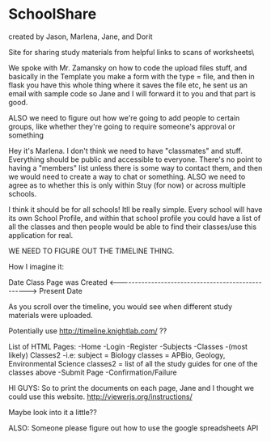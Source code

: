SchoolShare
===========

created by Jason, Marlena, Jane, and Dorit

Site for sharing study materials from helpful links to scans of worksheets\

We spoke with Mr. Zamansky on how to code the upload files stuff, and basically in the Template you make a form with the type = file, and then in flask you have this whole thing where it saves the file etc, he sent us an email with sample code so Jane and I will forward it to you and that part is good. 


ALSO we need to figure out how we're going to add people to certain groups, like whether they're going to require someone's approval or something

Hey it's Marlena. I don't think we need to have "classmates" and stuff. Everything should be public and accessible to everyone. There's no point to having a "members" list unless there is some way to contact them, and then we would need to create a way to chat or something.
ALSO we need to agree as to whether this is only within Stuy (for now) or across multiple schools. 


I think it should be for all schools! Itll be really simple. Every school will have its own School Profile, and within that school profile you could have a list of all the classes and then people would be able to find their classes/use this application for real.


WE NEED TO FIGURE OUT THE TIMELINE THING. 


How I imagine it:

Date Class Page was Created <--------------------------------------------------> Present Date

As you scroll over the timeline, you would see when different study materials were uploaded. 

Potentially use http://timeline.knightlab.com/ ??

List of HTML Pages:
-Home
-Login
-Register
-Subjects
-Classes
   -(most likely) Classes2
   -i.e: subject = Biology
         classes = APBio, Geology, Environmental Science
         classes2 = list of all the study guides for one of the classes above
-Submit Page
   -Confirmation/Failure
   
   
   
HI GUYS:
So to print the documents on each page, Jane and I thought we could use this website.
http://viewerjs.org/instructions/

Maybe look into it a little??


ALSO: Someone please figure out how to use the google spreadsheets API
